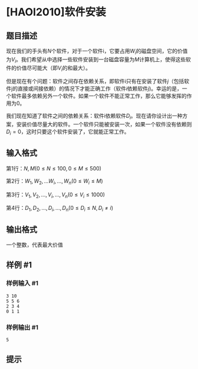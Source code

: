 # [HAOI2010]软件安装

## 题目描述

现在我们的手头有$N$个软件，对于一个软件i，它要占用$W_i$的磁盘空间，它的价值为$V_i$。我们希望从中选择一些软件安装到一台磁盘容量为$M$计算机上，使得这些软件的价值尽可能大（即$V_i$的和最大）。

但是现在有个问题：软件之间存在依赖关系，即软件i只有在安装了软件$j$（包括软件j的直接或间接依赖）的情况下才能正确工作（软件$i$依赖软件$j$)。幸运的是，一个软件最多依赖另外一个软件。如果一个软件不能正常工作，那么它能够发挥的作用为$0$。


我们现在知道了软件之间的依赖关系：软件i依赖软件$D_i$。现在请你设计出一种方案，安装价值尽量大的软件。一个软件只能被安装一次，如果一个软件没有依赖则$D_i=0$，这时只要这个软件安装了，它就能正常工作。

## 输入格式

第1行：$N,M(0\leq N\leq 100, 0\leq M\leq 500)$

第2行：$W_1,W_2, ... W_i, ..., W_n (0\leq W_i\leq M)$

第3行：$V_1, V_2, ..., V_i, ..., V_n  (0\leq V_i\leq 1000)$

第4行：$D_1, D_2, ..., D_i, ..., D_n (0\leq D_i\leq N, D_i≠i)$

## 输出格式

一个整数，代表最大价值


## 样例 #1

### 样例输入 #1
```
3 10
5 5 6
2 3 4
0 1 1
```

### 样例输出 #1

```
5
```

## 提示


